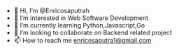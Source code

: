 - 👋 Hi, I’m @Enricosaputrah
- 👀 I’m interested in Web Software Development
- 🌱 I’m currently learning Python,Javascript,Go
- 💞️ I’m looking to collaborate on Backend related project
- 📫 How to reach me enricosaputra1@gmail.com

<!---
Enricosaputrah/Enricosaputrah is a ✨ special ✨ repository because its `README.md` (this file) appears on your GitHub profile.
You can click the Preview link to take a look at your changes.
--->
